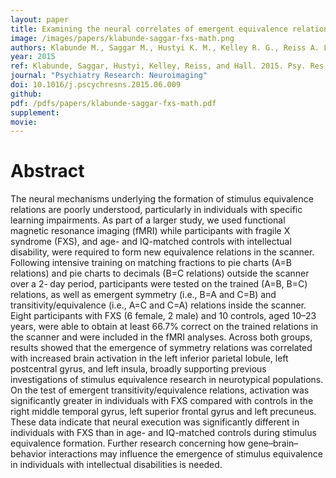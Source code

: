 ```yaml
---
layout: paper
title: Examining the neural correlates of emergent equivalence relations in fragile X syndrome
image: /images/papers/klabunde-saggar-fxs-math.png
authors: Klabunde M., Saggar M., Hustyi K. M., Kelley R. G., Reiss A. L., Hall S. S.
year: 2015
ref: Klabunde, Saggar, Hustyi, Kelley, Reiss, and Hall. 2015. Psy. Res. Neu. Img.
journal: "Psychiatry Research: Neuroimaging"
doi: 10.1016/j.pscychresns.2015.06.009
github: 
pdf: /pdfs/papers/klabunde-saggar-fxs-math.pdf
supplement: 
movie: 
---
```


# Abstract

The neural mechanisms underlying the formation of stimulus equivalence relations are poorly understood, particularly in individuals with specific learning impairments. As part of a larger study, we used functional magnetic resonance imaging (fMRI) while participants with fragile X syndrome (FXS), and age- and IQ-matched controls with intellectual disability, were required to form new equivalence relations in the scanner. Following intensive training on matching fractions to pie charts (A=B relations) and pie charts to decimals (B=C relations) outside the scanner over a 2- day period, participants were tested on the trained (A=B, B=C) relations, as well as emergent symmetry (i.e., B=A and C=B) and transitivity/equivalence (i.e., A=C and C=A) relations inside the scanner. Eight participants with FXS (6 female, 2 male) and 10 controls, aged 10–23 years, were able to obtain at least 66.7% correct on the trained relations in the scanner and were included in the fMRI analyses. Across both groups, results showed that the emergence of symmetry relations was correlated with increased brain activation in the left inferior parietal lobule, left postcentral gyrus, and left insula, broadly supporting previous investigations of stimulus equivalence research in neurotypical populations. On the test of emergent transitivity/equivalence relations, activation was significantly greater in individuals with FXS compared with controls in the right middle temporal gyrus, left superior frontal gyrus and left precuneus. These data indicate that neural execution was significantly different in individuals with FXS than in age- and IQ-matched controls during stimulus equivalence formation. Further research concerning how gene–brain–behavior interactions may influence the emergence of stimulus equivalence in individuals with intellectual disabilities is needed.

